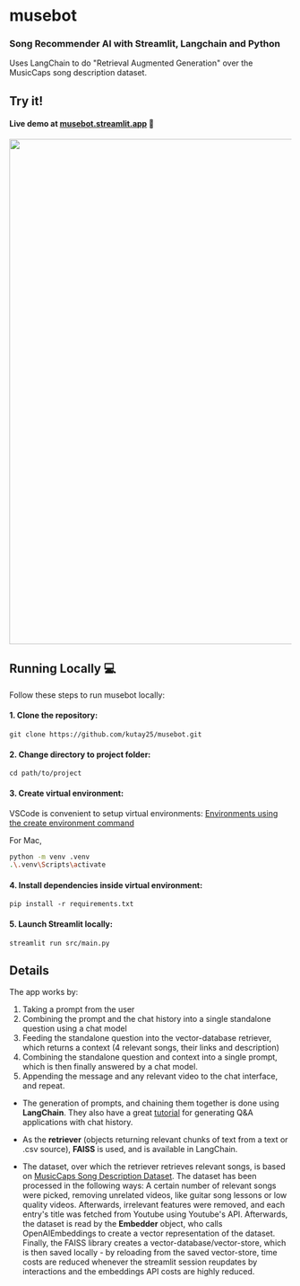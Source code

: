 # musebot
### Song Recommender AI with Streamlit, Langchain and Python

Uses LangChain to do "Retrieval Augmented Generation" over the MusicCaps song description dataset.

## Try it!

#### Live demo at [musebot.streamlit.app](https://musebot.streamlit.app/) 🤗

<img src="https://github.com/kutay25/musebot/assets/20889454/22699edd-640b-4787-bf9d-f2df1f6954aa" width="600" height="900">

## Running Locally 💻
Follow these steps to run musebot locally:
#### 1. Clone the repository:
`git clone https://github.com/kutay25/musebot.git`

#### 2. Change directory to project folder:
`cd path/to/project`

#### 3. Create virtual environment:
VSCode is convenient to setup virtual environments: [Environments using the create environment command](https://code.visualstudio.com/docs/python/environments#_using-the-create-environment-command)

For Mac,
```bash
python -m venv .venv
.\.venv\Scripts\activate
```
#### 4. Install dependencies inside virtual environment:
`pip install -r requirements.txt`

#### 5. Launch Streamlit locally:
`streamlit run src/main.py`

## Details

The app works by: 
1. Taking a prompt from the user
2. Combining the prompt and the chat history into a single standalone question using a chat model
3. Feeding the standalone question into the vector-database retriever, which returns a context (4 relevant songs, their links and description)
4. Combining the standalone question and context into a single prompt, which is then finally answered by a chat model.
5. Appending the message and any relevant video to the chat interface, and repeat.

- The generation of prompts, and chaining them together is done using **LangChain**. They also have a great [tutorial](https://python.langchain.com/docs/use_cases/question_answering/chat_history) for generating Q&A applications with chat history.

- As the **retriever** (objects returning relevant chunks of text from a text or .csv source), **FAISS** is used, and is available in LangChain.

- The dataset, over which the retriever retrieves relevant songs, is based on [MusicCaps Song Description Dataset](https://www.kaggle.com/datasets/googleai/musiccaps). The dataset has been processed in the following ways: A certain number of relevant songs were picked, removing unrelated videos, like guitar song lessons or low quality videos. Afterwards, irrelevant features were removed, and each entry's title was fetched from Youtube using Youtube's API. Afterwards, the dataset is read by the **Embedder** object, who calls OpenAIEmbeddings to create a vector representation of the dataset. Finally, the FAISS library creates a vector-database/vector-store, which is then saved locally - by reloading from the saved vector-store, time costs are reduced whenever the streamlit session reupdates by interactions and the embeddings API costs are highly reduced.



